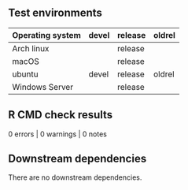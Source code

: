 ## Test environments

Operating system  | devel | release | oldrel |
------------------|-------|---------|--------|
Arch linux        |       | release |        |
macOS             |       | release |        |
ubuntu            | devel | release | oldrel |
Windows Server    |       | release |        |

## R CMD check results
0 errors | 0 warnings | 0 notes

## Downstream dependencies
There are no downstream dependencies.
